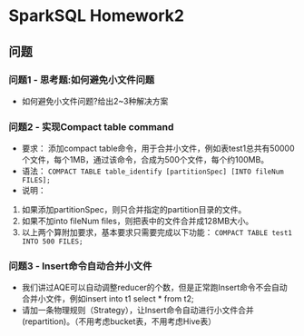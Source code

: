 # SparkSQL Homework2

## 问题

### 问题1 - 思考题:如何避免小文件问题

* 如何避免小文件问题?给出2~3种解决方案

### 问题2 - 实现Compact table command

* 要求：
添加compact table命令，用于合并小文件，例如表test1总共有50000个文件，每个1MB，通过该命令，合成为500个文件，每个约100MB。
* 语法：
`COMPACT TABLE table_identify [partitionSpec] [INTO fileNum FILES];`
* 说明：

1. 如果添加partitionSpec，则只合并指定的partition目录的文件。
2. 如果不加into fileNum files，则把表中的文件合并成128MB大小。
3. 以上两个算附加要求，基本要求只需要完成以下功能：
`COMPACT TABLE test1 INTO 500 FILES;`

### 问题3 - Insert命令自动合并小文件

* 我们讲过AQE可以自动调整reducer的个数，但是正常跑Insert命令不会自动合并小文件，例如insert into t1 select * from t2;
* 请加一条物理规则（Strategy），让Insert命令自动进行小文件合并(repartition)。（不用考虑bucket表，不用考虑Hive表）
  